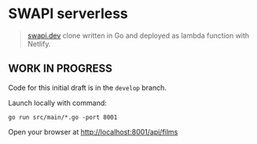 # SWAPI serverless

> [swapi.dev](https://www.swapi.dev) clone written in Go and deployed as lambda function with Netlify.

## WORK IN PROGRESS

Code for this initial draft is in the `develop` branch.

Launch locally with command:
```
go run src/main/*.go -port 8001
```

Open your browser at [http://localhost:8001/api/films](http://localhost:8001/api/films)